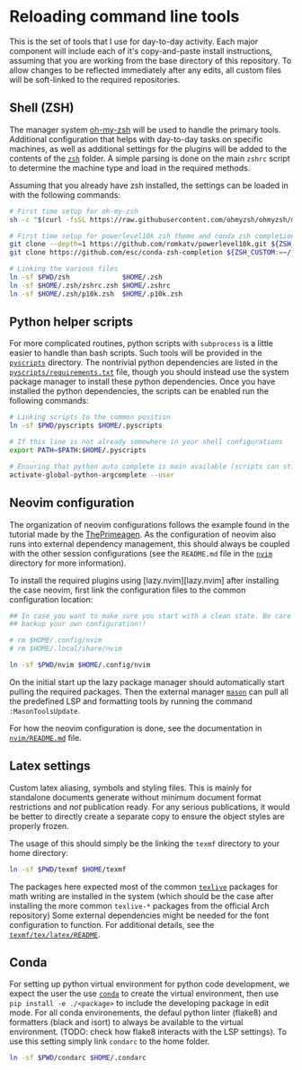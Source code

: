# Reloading command line tools

This is the set of tools that I use for day-to-day activity. Each major
component will include each of it's copy-and-paste install instructions,
assuming that you are working from the base directory of this repository. To
allow changes to be reflected immediately after any edits, all custom files
will be soft-linked to the required repositories.

## Shell (ZSH)

The manager system [oh-my-zsh][oh-my-zsh] will be used to handle the primary
tools. Additional configuration that helps with day-to-day tasks on specific
machines, as well as additional settings for the plugins will be added to the
contents of the [`zsh`](zsh) folder. A simple parsing is done on the main `zshrc`
script to determine the machine type and load in the required methods.

Assuming that you already have zsh installed, the settings can be loaded in
with the following commands:

```bash
# First time setup for oh-my-zsh
sh -c "$(curl -fsSL https://raw.githubusercontent.com/ohmyzsh/ohmyzsh/master/tools/install.sh)"

# First time setup for powerlevel10k zsh theme and conda zsh completion
git clone --depth=1 https://github.com/romkatv/powerlevel10k.git ${ZSH_CUSTOM:-$HOME/.oh-my-zsh/custom}/themes/powerlevel10k
git clone https://github.com/esc/conda-zsh-completion ${ZSH_CUSTOM:=~/.oh-my-zsh/custom}/plugins/conda-zsh-completion

# Linking the various files
ln -sf $PWD/zsh             $HOME/.zsh
ln -sf $HOME/.zsh/zshrc.zsh $HOME/.zshrc
ln -sf $HOME/.zsh/p10k.zsh  $HOME/.p10k.zsh
```

[oh-my-zsh]: https://github.com/ohmyzsh/ohmyzsh/tree/master

## Python helper scripts

For more complicated routines, python scripts with `subprocess` is a little
easier to handle than bash scripts. Such tools will be provided in the
[`pyscripts`](pyscripts) directory. The nontrivial python dependencies are
listed in the [`pyscripts/requirements.txt`](pyscripts) file, though you should
instead use the system package manager to install these python dependencies.
Once you have installed the python dependencies, the scripts can be enabled run
the following commands:

```bash
# Linking scripts to the common position
ln -sf $PWD/pyscripts $HOME/.pyscripts

# If this line is not already somewhere in your shell configurations
export PATH=$PATH:$HOME/.pyscripts

# Ensuring that python auto complete is main available (scripts can still be used is not done)
activate-global-python-argcomplete --user
```

## Neovim configuration

The organization of neovim configurations follows the example found in the
tutorial made by the [ThePrimeagen][primetut]. As the configuration of neovim
also runs into external dependency management, this should always be coupled
with the other session configurations (see the `README.md` file in the
[`nvim`](nvim) directory for more information).

To install the required plugins using [lazy.nvim][lazy.nvim] after installing
the case neovim, first link the configuration files to the common configuration
location:

```bash
## In case you want to make sure you start with a clean state. Be care that you
## backup your own configuration!!

# rm $HOME/.config/nvim
# rm $HOME/.local/share/nvim

ln -sf $PWD/nvim $HOME/.config/nvim
```

On the initial start up the lazy package manager should automatically start
pulling the required packages. Then the external manager [`mason`][mason] can
pull all the predefined LSP and formatting tools by running the command
`:MasonToolsUpdate`.

For how the neovim configuration is done, see the documentation in
[`nvim/README.md`](nvim) file.

[primetut]: https://www.youtube.com/watch?v=w7i4amO_zaE
[lazy.vim]: https://github.com/folke/lazy.nvim
[mason]: https://github.com/williamboman/mason.nvim

## Latex settings

Custom latex aliasing, symbols and styling files. This is mainly for standalone
documents generate without minimum document format restrictions and _not_
publication ready. For any serious publications, it would be better to directly
create a separate copy to ensure the object styles are properly frozen.

The usage of this should simply be the linking the `texmf` directory to your
home directory:

```bash
ln -sf $PWD/texmf $HOME/texmf
```

The packages here expected most of the common [`texlive`][texlive] packages for
math writing are installed in the system (which should be the case after
installing the more common `texlive-*` packages from the official Arch
repository) Some external dependencies might be needed for the font
configuration to function. For additional details, see the
[`texmf/tex/latex/README`](texmf/tex/latex).

[texlive]: https://www.tug.org/texlive/

## Conda

For setting up python virtual environment for python code development, we
expect the user the use [`conda`][conda] to create the virtual environment,
then use `pip install -e ./<package>` to include the developing package in edit
mode. For all conda environements, the defaul python linter (flake8) and
formatters (black and isort) to always be available to the virtual environment.
(TODO: check how flake8 interacts with the LSP settings). To use this setting
simply link `condarc` to the home folder.

```bash
ln -sf $PWD/condarc $HOME/.condarc
```

[conda]: https://docs.conda.io/en/latest/
